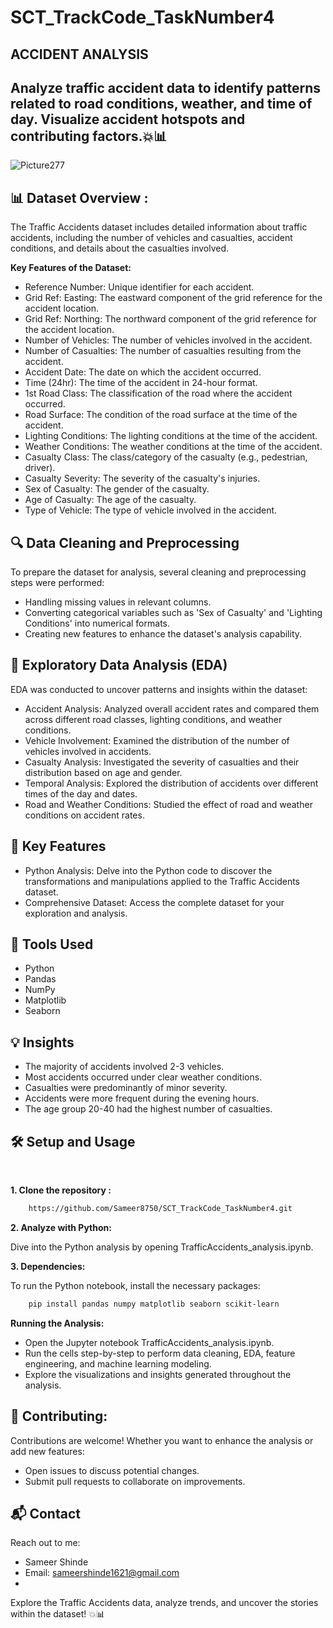 # SCT_TrackCode_TaskNumber4

## ACCIDENT ANALYSIS

## Analyze traffic accident data to identify patterns related to road conditions, weather, and time of day. Visualize accident hotspots and contributing factors.💥📊


![Picture277](https://github.com/user-attachments/assets/a0917abc-161f-4691-85c9-4f914b785a7c)

## 📊 Dataset Overview :

The Traffic Accidents dataset includes detailed information about traffic accidents, including the number of vehicles and casualties, accident conditions, and details about the casualties involved.

**Key Features of the Dataset:**

- Reference Number: Unique identifier for each accident.
- Grid Ref: Easting: The eastward component of the grid reference for the accident location.
- Grid Ref: Northing: The northward component of the grid reference for the accident location.
- Number of Vehicles: The number of vehicles involved in the accident.
- Number of Casualties: The number of casualties resulting from the accident.
- Accident Date: The date on which the accident occurred.
- Time (24hr): The time of the accident in 24-hour format.
- 1st Road Class: The classification of the road where the accident occurred.
- Road Surface: The condition of the road surface at the time of the accident.
- Lighting Conditions: The lighting conditions at the time of the accident.
- Weather Conditions: The weather conditions at the time of the accident.
- Casualty Class: The class/category of the casualty (e.g., pedestrian, driver).
- Casualty Severity: The severity of the casualty's injuries.
- Sex of Casualty: The gender of the casualty.
- Age of Casualty: The age of the casualty.
- Type of Vehicle: The type of vehicle involved in the accident.

## 🔍 Data Cleaning and Preprocessing

To prepare the dataset for analysis, several cleaning and preprocessing steps were performed:

- Handling missing values in relevant columns.
- Converting categorical variables such as 'Sex of Casualty' and 'Lighting Conditions' into numerical formats.
- Creating new features to enhance the dataset's analysis capability.

## 🧪 Exploratory Data Analysis (EDA)

EDA was conducted to uncover patterns and insights within the dataset:

- Accident Analysis: Analyzed overall accident rates and compared them across different road classes, lighting conditions, and weather conditions.
- Vehicle Involvement: Examined the distribution of the number of vehicles involved in accidents.
- Casualty Analysis: Investigated the severity of casualties and their distribution based on age and gender.
- Temporal Analysis: Explored the distribution of accidents over different times of the day and dates.
- Road and Weather Conditions: Studied the effect of road and weather conditions on accident rates.

## 🚀 Key Features

- Python Analysis: Delve into the Python code to discover the transformations and manipulations applied to the Traffic Accidents dataset.
- Comprehensive Dataset: Access the complete dataset for your exploration and analysis.

## 🧰 Tools Used
- Python
- Pandas
- NumPy
- Matplotlib
- Seaborn

## 💡 Insights

- The majority of accidents involved 2-3 vehicles.
- Most accidents occurred under clear weather conditions.
- Casualties were predominantly of minor severity.
- Accidents were more frequent during the evening hours.
- The age group 20-40 had the highest number of casualties.

## 🛠️ Setup and Usage
<br>

**1. Clone the repository :**

```bash
    https://github.com/Sameer8750/SCT_TrackCode_TaskNumber4.git
```

**2. Analyze with Python:**

Dive into the Python analysis by opening TrafficAccidents_analysis.ipynb.

**3. Dependencies:**

To run the Python notebook, install the necessary packages:
```bash
    pip install pandas numpy matplotlib seaborn scikit-learn
```

**Running the Analysis:**

- Open the Jupyter notebook TrafficAccidents_analysis.ipynb.
- Run the cells step-by-step to perform data cleaning, EDA, feature engineering, and machine learning modeling.
- Explore the visualizations and insights generated throughout the analysis.

## 🤝 Contributing:

Contributions are welcome! Whether you want to enhance the analysis or add new features:

- Open issues to discuss potential changes.
- Submit pull requests to collaborate on improvements.

## 📬 Contact

Reach out to me:

- Sameer Shinde
- Email: sameershinde1621@gmail.com
- 
Explore the Traffic Accidents data, analyze trends, and uncover the stories within the dataset!  💥📊
